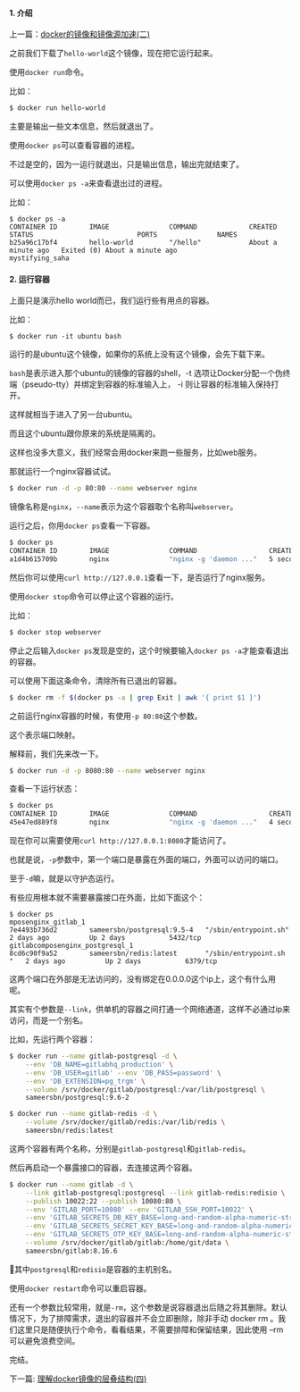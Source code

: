 #### 1. 介绍

上一篇：[docker的镜像和镜像源加速(二)](https://www.rails365.net/articles/docker-de-jing-xiang-he-jing-xiang-yuan-jia-su-er)

之前我们下载了`hello-world`这个镜像，现在把它运行起来。

使用`docker run`命令。

比如：

``` bash
$ docker run hello-world
```

主要是输出一些文本信息，然后就退出了。

使用`docker ps`可以查看容器的进程。

不过是空的，因为一运行就退出，只是输出信息，输出完就结束了。

可以使用`docker ps -a`来查看退出过的进程。

比如：

```
$ docker ps -a
CONTAINER ID        IMAGE               COMMAND             CREATED              STATUS                          PORTS               NAMES
b25a96c17bf4        hello-world         "/hello"            About a minute ago   Exited (0) About a minute ago                       mystifying_saha
```

#### 2. 运行容器

上面只是演示hello world而已，我们运行些有用点的容器。

比如：

```
$ docker run -it ubuntu bash
```

运行的是ubuntu这个镜像，如果你的系统上没有这个镜像，会先下载下来。

`bash`是表示进入那个ubuntu的镜像的容器的shell，-t 选项让Docker分配一个伪终端（pseudo-tty）并绑定到容器的标准输入上， -i 则让容器的标准输入保持打开。

这样就相当于进入了另一台ubuntu。

而且这个ubuntu跟你原来的系统是隔离的。

这样也没多大意义，我们经常会用docker来跑一些服务，比如web服务。

那就运行一个nginx容器试试。

``` bash
$ docker run -d -p 80:80 --name webserver nginx
```

镜像名称是`nginx`，`--name`表示为这个容器取个名称叫`webserver`。

运行之后，你用`docker ps`查看一下容器。

``` bash
$ docker ps
CONTAINER ID        IMAGE               COMMAND                  CREATED             STATUS              PORTS                         NAMES
a1d4b615709b        nginx               "nginx -g 'daemon ..."   5 seconds ago       Up 4 seconds        0.0.0.0:80->80/tcp, 443/tcp   webserver
```

然后你可以使用`curl http://127.0.0.1`查看一下，是否运行了nginx服务。

使用`docker stop`命令可以停止这个容器的运行。

比如：

``` bash
$ docker stop webserver
```

停止之后输入`docker ps`发现是空的，这个时候要输入`docker ps -a`才能查看退出的容器。

可以使用下面这条命令，清除所有已退出的容器。

``` bash
$ docker rm -f $(docker ps -a | grep Exit | awk '{ print $1 }')
```

之前运行nginx容器的时候，有使用`-p 80:80`这个参数。

这个表示端口映射。

解释前，我们先来改一下。

``` bash
$ docker run -d -p 8080:80 --name webserver nginx
```

查看一下运行状态：

``` bash
$ docker ps
CONTAINER ID        IMAGE               COMMAND                  CREATED             STATUS              PORTS                           NAMES
45e47ed889f8        nginx               "nginx -g 'daemon ..."   4 seconds ago       Up 3 seconds        443/tcp, 0.0.0.0:8080->80/tcp   webserver
```

现在你可以需要使用`curl http://127.0.0.1:8080`才能访问了。

也就是说，`-p`参数中，第一个端口是暴露在外面的端口，外面可以访问的端口。

至于`-d`嘛，就是以守护态运行。

有些应用根本就不需要暴露接口在外面，比如下面这个：

```
$ docker ps
mposenginx_gitlab_1
7e4493b736d2        sameersbn/postgresql:9.5-4   "/sbin/entrypoint.sh"    2 days ago          Up 2 days           5432/tcp                                                gitlabcomposenginx_postgresql_1
8cd6c90f9a52        sameersbn/redis:latest       "/sbin/entrypoint.sh "   2 days ago          Up 2 days           6379/tcp
```

这两个端口在外部是无法访问的，没有绑定在0.0.0.0这个ip上，这个有什么用呢。

其实有个参数是`--link`，供单机的容器之间打通一个网络通道，这样不必通过ip来访问，而是一个别名。

比如，先运行两个容器：

``` bash
$ docker run --name gitlab-postgresql -d \
    --env 'DB_NAME=gitlabhq_production' \
    --env 'DB_USER=gitlab' --env 'DB_PASS=password' \
    --env 'DB_EXTENSION=pg_trgm' \
    --volume /srv/docker/gitlab/postgresql:/var/lib/postgresql \
    sameersbn/postgresql:9.6-2

$ docker run --name gitlab-redis -d \
    --volume /srv/docker/gitlab/redis:/var/lib/redis \
    sameersbn/redis:latest
```

这两个容器有两个名称，分别是`gitlab-postgresql`和`gitlab-redis`。

然后再启动一个暴露接口的容器，去连接这两个容器。

``` bash
$ docker run --name gitlab -d \
    --link gitlab-postgresql:postgresql --link gitlab-redis:redisio \
    --publish 10022:22 --publish 10080:80 \
    --env 'GITLAB_PORT=10080' --env 'GITLAB_SSH_PORT=10022' \
    --env 'GITLAB_SECRETS_DB_KEY_BASE=long-and-random-alpha-numeric-string' \
    --env 'GITLAB_SECRETS_SECRET_KEY_BASE=long-and-random-alpha-numeric-string' \
    --env 'GITLAB_SECRETS_OTP_KEY_BASE=long-and-random-alpha-numeric-string' \
    --volume /srv/docker/gitlab/gitlab:/home/git/data \
    sameersbn/gitlab:8.16.6
```

其中`postgresql`和`redisio`是容器的主机别名。

使用`docker restart`命令可以重启容器。

还有一个参数比较常用，就是`-rm`，这个参数是说容器退出后随之将其删除。默认情况下，为了排障需求，退出的容器并不会立即删除，除非手动 docker rm 。我们这里只是随便执行个命令，看看结果，不需要排障和保留结果，因此使用 –rm 可以避免浪费空间。

完结。

下一篇: [理解docker镜像的层叠结构(四)](https://www.rails365.net/articles/li-jie-docker-jing-xiang-de-ceng-die-jie-gou)
